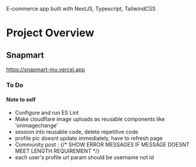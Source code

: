 
E-commerce app built with NextJS, Typescript, TailwindCSS

# Project Overview

## Snapmart

https://snapmart-mu.vercel.app


### To Do
#### Note to self
- Configure and run ES Lint 
- Make cloudflare image uploads as reusable components like 'onimagechange'
- session into reusable code, delete repetitive code
- profile pic doesnt update immediately, have to refresh page 
- Community post :           {/* SHOW ERROR MESSAGES IF MESSAGE DOESNT MEET LENGTH REQUIREMENT */}
- each user's profile url param should be username not id 